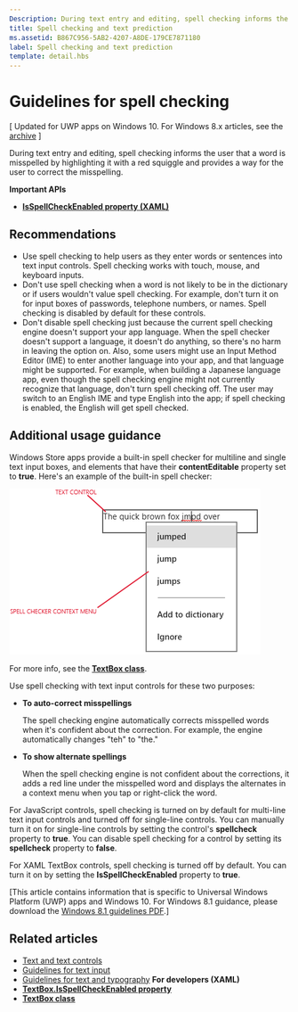 ```yaml
---
Description: During text entry and editing, spell checking informs the user that a word is misspelled by highlighting it with a red squiggle and providing a way for the user to correct the misspelling.
title: Spell checking and text prediction
ms.assetid: B867C956-5AB2-4207-A8DE-179CE7871180
label: Spell checking and text prediction
template: detail.hbs
---
```


# Guidelines for spell checking

\[ Updated for UWP apps on Windows 10. For Windows 8.x articles, see the [archive](http://go.microsoft.com/fwlink/p/?linkid=619132) \]

During text entry and editing, spell checking informs the user that a word is misspelled by highlighting it with a red squiggle and provides a way for the user to correct the misspelling.

**Important APIs**

-   [**IsSpellCheckEnabled property (XAML)**](https://msdn.microsoft.com/library/windows/apps/br209688)


## <span id="checklist_section"></span><span id="CHECKLIST_SECTION"></span>Recommendations


-   Use spell checking to help users as they enter words or sentences into text input controls. Spell checking works with touch, mouse, and keyboard inputs.
-   Don't use spell checking when a word is not likely to be in the dictionary or if users wouldn't value spell checking. For example, don't turn it on for input boxes of passwords, telephone numbers, or names. Spell checking is disabled by default for these controls.
-   Don't disable spell checking just because the current spell checking engine doesn't support your app language. When the spell checker doesn't support a language, it doesn't do anything, so there's no harm in leaving the option on. Also, some users might use an Input Method Editor (IME) to enter another language into your app, and that language might be supported. For example, when building a Japanese language app, even though the spell checking engine might not currently recognize that language, don't turn spell checking off. The user may switch to an English IME and type English into the app; if spell checking is enabled, the English will get spell checked.

## <span id="Additional_usage_guidance"></span><span id="additional_usage_guidance"></span><span id="ADDITIONAL_USAGE_GUIDANCE"></span>Additional usage guidance


Windows Store apps provide a built-in spell checker for multiline and single text input boxes, and elements that have their **contentEditable** property set to **true**. Here's an example of the built-in spell checker:

![the built-in spell checker](images/spellchecking.png)

For more info, see the [**TextBox class**](https://msdn.microsoft.com/library/windows/apps/br209683).

Use spell checking with text input controls for these two purposes:

-   **To auto-correct misspellings**

    The spell checking engine automatically corrects misspelled words when it's confident about the correction. For example, the engine automatically changes "teh" to "the."

-   **To show alternate spellings**

    When the spell checking engine is not confident about the corrections, it adds a red line under the misspelled word and displays the alternates in a context menu when you tap or right-click the word.

For JavaScript controls, spell checking is turned on by default for multi-line text input controls and turned off for single-line controls. You can manually turn it on for single-line controls by setting the control's **spellcheck** property to **true**. You can disable spell checking for a control by setting its **spellcheck** property to **false**.

For XAML TextBox controls, spell checking is turned off by default. You can turn it on by setting the **IsSpellCheckEnabled** property to **true**.

\[This article contains information that is specific to Universal Windows Platform (UWP) apps and Windows 10. For Windows 8.1 guidance, please download the [Windows 8.1 guidelines PDF](https://go.microsoft.com/fwlink/p/?linkid=258743).\]

## <span id="related_topics"></span>Related articles

* [Text and text controls](text-controls.md)
* [Guidelines for text input](https://msdn.microsoft.com/library/windows/apps/hh750315)
* [Guidelines for text and typography](https://msdn.microsoft.com/library/windows/apps/hh700394)
**For developers (XAML)**
* [**TextBox.IsSpellCheckEnabled property**](https://msdn.microsoft.com/library/windows/apps/br209688)
* [**TextBox class**](https://msdn.microsoft.com/library/windows/apps/br209683)

 






<!--HONumber=Mar16_HO1-->


